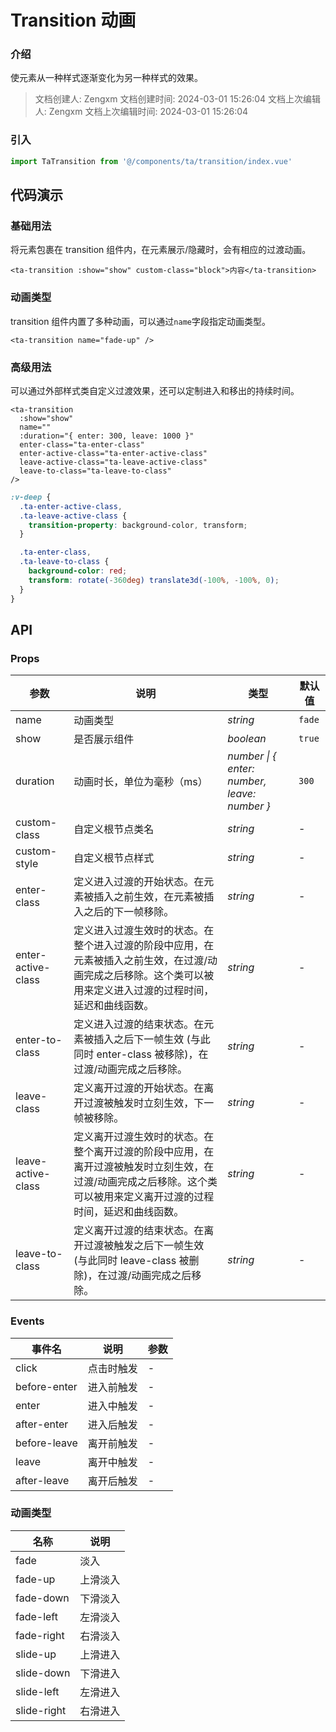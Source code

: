 # Transition 动画

### 介绍

使元素从一种样式逐渐变化为另一种样式的效果。

> 文档创建人: Zengxm
> 文档创建时间: 2024-03-01 15:26:04
> 文档上次编辑人: Zengxm
> 文档上次编辑时间: 2024-03-01 15:26:04

### 引入

```js
import TaTransition from '@/components/ta/transition/index.vue'
```

## 代码演示

### 基础用法

将元素包裹在 transition 组件内，在元素展示/隐藏时，会有相应的过渡动画。

```vue
<ta-transition :show="show" custom-class="block">内容</ta-transition>
```

### 动画类型

transition 组件内置了多种动画，可以通过`name`字段指定动画类型。

```vue
<ta-transition name="fade-up" />
```

### 高级用法

可以通过外部样式类自定义过渡效果，还可以定制进入和移出的持续时间。

```vue
<ta-transition
  :show="show"
  name=""
  :duration="{ enter: 300, leave: 1000 }"
  enter-class="ta-enter-class"
  enter-active-class="ta-enter-active-class"
  leave-active-class="ta-leave-active-class"
  leave-to-class="ta-leave-to-class"
/>
```

```scss
:v-deep {
  .ta-enter-active-class,
  .ta-leave-active-class {
    transition-property: background-color, transform;
  }

  .ta-enter-class,
  .ta-leave-to-class {
    background-color: red;
    transform: rotate(-360deg) translate3d(-100%, -100%, 0);
  }
}
```

## API

### Props

| 参数               | 说明                                                                                                                                                                | 类型                                         | 默认值 |
| ------------------ | ------------------------------------------------------------------------------------------------------------------------------------------------------------------- | -------------------------------------------- | ------ |
| name               | 动画类型                                                                                                                                                            | _string_                                     | `fade` |
| show               | 是否展示组件                                                                                                                                                        | _boolean_                                    | `true` |
| duration           | 动画时长，单位为毫秒（ms）                                                                                                                                          | _number \| { enter: number, leave: number }_ | `300`  |
| custom-class       | 自定义根节点类名                                                                                                                                                    | _string_                                     | -      |
| custom-style       | 自定义根节点样式                                                                                                                                                    | _string_                                     | -      |
| enter-class        | 定义进入过渡的开始状态。在元素被插入之前生效，在元素被插入之后的下一帧移除。                                                                                        | _string_                                     | -      |
| enter-active-class | 定义进入过渡生效时的状态。在整个进入过渡的阶段中应用，在元素被插入之前生效，在过渡/动画完成之后移除。这个类可以被用来定义进入过渡的过程时间，延迟和曲线函数。       | _string_                                     | -      |
| enter-to-class     | 定义进入过渡的结束状态。在元素被插入之后下一帧生效 (与此同时 enter-class 被移除)，在过渡/动画完成之后移除。                                                         | _string_                                     | -      |
| leave-class        | 定义离开过渡的开始状态。在离开过渡被触发时立刻生效，下一帧被移除。                                                                                                  | _string_                                     | -      |
| leave-active-class | 定义离开过渡生效时的状态。在整个离开过渡的阶段中应用，在离开过渡被触发时立刻生效，在过渡/动画完成之后移除。这个类可以被用来定义离开过渡的过程时间，延迟和曲线函数。 | _string_                                     | -      |
| leave-to-class     | 定义离开过渡的结束状态。在离开过渡被触发之后下一帧生效 (与此同时 leave-class 被删除)，在过渡/动画完成之后移除。                                                     | _string_                                     | -      |

### Events

| 事件名       | 说明       | 参数 |
| ------------ | ---------- | ---- |
| click        | 点击时触发 | -    |
| before-enter | 进入前触发 | -    |
| enter        | 进入中触发 | -    |
| after-enter  | 进入后触发 | -    |
| before-leave | 离开前触发 | -    |
| leave        | 离开中触发 | -    |
| after-leave  | 离开后触发 | -    |

### 动画类型

| 名称        | 说明     |
| ----------- | -------- |
| fade        | 淡入     |
| fade-up     | 上滑淡入 |
| fade-down   | 下滑淡入 |
| fade-left   | 左滑淡入 |
| fade-right  | 右滑淡入 |
| slide-up    | 上滑进入 |
| slide-down  | 下滑进入 |
| slide-left  | 左滑进入 |
| slide-right | 右滑进入 |
